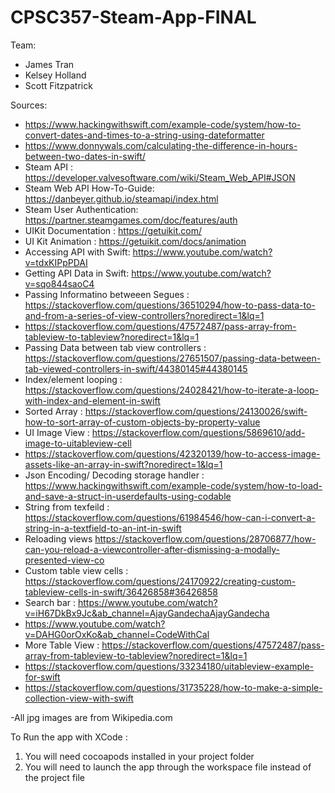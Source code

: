# CPSC357-Steam-App-FINAL

Team:
- James Tran
- Kelsey Holland
- Scott Fitzpatrick

Sources:
- https://www.hackingwithswift.com/example-code/system/how-to-convert-dates-and-times-to-a-string-using-dateformatter
- https://www.donnywals.com/calculating-the-difference-in-hours-between-two-dates-in-swift/
- Steam API : https://developer.valvesoftware.com/wiki/Steam_Web_API#JSON
- Steam Web API How-To-Guide: https://danbeyer.github.io/steamapi/index.html 
- Steam User Authentication: https://partner.steamgames.com/doc/features/auth 
- UIKit Documentation : https://getuikit.com/
- UI Kit Animation : https://getuikit.com/docs/animation
- Accessing API with Swift: https://www.youtube.com/watch?v=tdxKIPpPDAI 
- Getting API Data in Swift: https://www.youtube.com/watch?v=sqo844saoC4 
- Passing Informatino betweeen Segues : https://stackoverflow.com/questions/36510294/how-to-pass-data-to-and-from-a-series-of-view-controllers?noredirect=1&lq=1
- https://stackoverflow.com/questions/47572487/pass-array-from-tableview-to-tableview?noredirect=1&lq=1
- Passing Data between tab view controllers : https://stackoverflow.com/questions/27651507/passing-data-between-tab-viewed-controllers-in-swift/44380145#44380145
- Index/element looping : https://stackoverflow.com/questions/24028421/how-to-iterate-a-loop-with-index-and-element-in-swift
- Sorted Array : https://stackoverflow.com/questions/24130026/swift-how-to-sort-array-of-custom-objects-by-property-value
- UI Image View : https://stackoverflow.com/questions/5869610/add-image-to-uitableview-cell
- https://stackoverflow.com/questions/42320139/how-to-access-image-assets-like-an-array-in-swift?noredirect=1&lq=1
- Json Encoding/ Decoding storage handler : https://www.hackingwithswift.com/example-code/system/how-to-load-and-save-a-struct-in-userdefaults-using-codable
- String from texfeild : https://stackoverflow.com/questions/61984546/how-can-i-convert-a-string-in-a-textfield-to-an-int-in-swift
- Reloading views https://stackoverflow.com/questions/28706877/how-can-you-reload-a-viewcontroller-after-dismissing-a-modally-presented-view-co
- Custom table view cells : https://stackoverflow.com/questions/24170922/creating-custom-tableview-cells-in-swift/36426858#36426858
- Search bar :  https://www.youtube.com/watch?v=iH67DkBx9Jc&ab_channel=AjayGandechaAjayGandecha
- https://www.youtube.com/watch?v=DAHG0orOxKo&ab_channel=CodeWithCal
- More Table View :  https://stackoverflow.com/questions/47572487/pass-array-from-tableview-to-tableview?noredirect=1&lq=1
- https://stackoverflow.com/questions/33234180/uitableview-example-for-swift
- https://stackoverflow.com/questions/31735228/how-to-make-a-simple-collection-view-with-swift

-All jpg images are from Wikipedia.com





To Run the app with XCode : 
1. You will need cocoapods installed in your project folder 
2. You will need to launch the app through the workspace file instead of the project file




